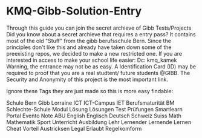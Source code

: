 # KMQ-Gibb-Solution-Entry
Through this guide you can join the secret archieve of Gibb Tests/Projects 
Did you know about a secret archieve that requires a entry pass? It contains most of the old "Stuff" from the gibb berufsschule Bern. 
Since the principles don't like this and already have taken down some of the preexisting repos, we decided to make a new restricted one.
If you are interested in access to make your school life easier:
Dc: kmq_kamek
Warning, the entrance may not be as easy. A Identification Card (ID) may be required to proof that you are a real studtent/ future students @GIBB.
The Security and Anonymity of this project is the most important link.


Ignore these Tags they are just made so this is more easy findable:

Schule Bern Gibb Lorraine ICT ICT-Campus IET Berufsmaturität BM Schlechte-Schule Modul Lösung Lösungen Test Prüfungen Smartlearn Portal Evento Note ABU English Englisch Deutsch Schweiz Suiss Math Mathematik Sport Unterricht Ausbildung Lehr Lernender Lernende Lernen Cheat Vorteil Austricksen Legal Erlaubt Regelkomform 
